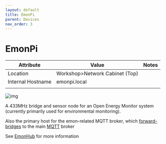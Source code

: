 ```yaml
---
layout: default
title: EmonPi
parent: Devices
nav_order: 3
---
```


# EmonPi

| Attribute         | Value                          | Notes |
| ----------------- | ------------------------------ | ----- |
| Location          | Workshop>Network Cabinet (Top) |       |
| Internal Hostname | emonpi.local                   |       |
|                   |                                |       |

![img](..\devices\img\emonPi_HEM__12261.1430742842.1280.1280-1587034610086-1587034615622.jpg)

A 433MHz bridge and sensor node for an Open Energy Monitor system (currently primarily used for environmental monitoring). 

Also the primary host for the emon-related MQTT broker, which [forward-bridges](https://community.openenergymonitor.org/t/integration-with-custom-mqtt-broker/13359/3?u=bolster) to the main [MQTT](../services/MQTT.md) broker

See [EmonHub](../services/EmonHub.md) for more information

